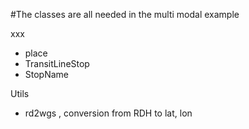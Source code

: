 #The classes are all needed in the multi modal example

xxx
- place
- TransitLineStop
- StopName

Utils
- rd2wgs , conversion from RDH to lat, lon
